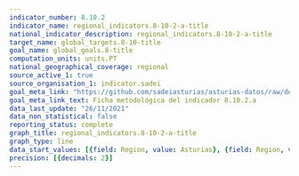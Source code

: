 ```yaml
---
indicator_number: 8.10.2
indicator_name: regional_indicators.8-10-2-a-title
national_indicator_description: regional_indicators.8-10-2-a-title
target_name: global_targets.8-10-title
goal_name: global_goals.8-title
computation_units: units.PT
national_geographical_coverage: regional
source_active_1: true
source_organisation_1: indicator.sadei
goal_meta_link: "https://github.com/sadeiasturias/asturias-datos/raw/develop/descargas/metodologia/8.10.2.a.pdf"
goal_meta_link_text: Ficha metodológica del indicador 8.10.2.a
data_last_update: "26/11/2021"
data_non_statistical: false
reporting_status: complete
graph_title: regional_indicators.8-10-2-a-title
graph_type: line
data_start_values: [{field: Region, value: Asturias}, {field: Region, value: España}]
precision: [{decimals: 2}]
---
```

